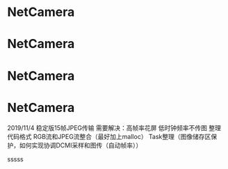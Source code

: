 # NetCamera
# NetCamera
# NetCamera
# NetCamera
   
2019/11/4
稳定版15帧JPEG传输
需要解决：高帧率花屏
         低时钟频率不传图
         整理代码格式
         RGB流和JPEG流整合（最好加上malloc）
         Task整理（图像储存区保护，如何实现协调DCMI采样和图传（自动帧率））
   
   
   sssss
